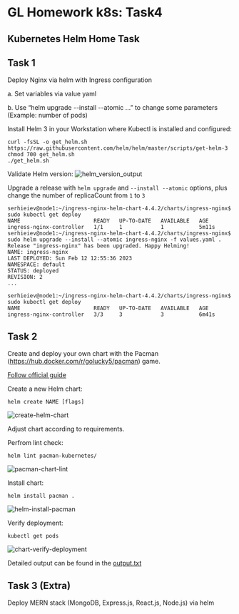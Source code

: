 # GL Homework k8s: Task4

## Kubernetes Helm Home Task

## Task 1
Deploy Nginx via helm with Ingress configuration

a. Set variables via value yaml

b. Use “helm upgrade --install --atomic ...” to change some parameters (Example: number of pods)

Install Helm 3 in your Workstation where Kubectl is installed and configured:
````
curl -fsSL -o get_helm.sh https://raw.githubusercontent.com/helm/helm/master/scripts/get-helm-3
chmod 700 get_helm.sh
./get_helm.sh
````

Validate Helm version:
![helm_version_output](https://user-images.githubusercontent.com/12089303/218286852-3f9adc6c-5830-46d8-90a2-743cd3a917b8.png)

Upgrade a release with `helm upgrade` and `--install --atomic` options, plus change the number of replicaCount from `1` to `3`

```
serhieiev@node1:~/ingress-nginx-helm-chart-4.4.2/charts/ingress-nginx$ sudo kubectl get deploy
NAME                       READY   UP-TO-DATE   AVAILABLE   AGE
ingress-nginx-controller   1/1     1            1           5m11s
serhieiev@node1:~/ingress-nginx-helm-chart-4.4.2/charts/ingress-nginx$ sudo helm upgrade --install --atomic ingress-nginx -f values.yaml .
Release "ingress-nginx" has been upgraded. Happy Helming!
NAME: ingress-nginx
LAST DEPLOYED: Sun Feb 12 12:55:36 2023
NAMESPACE: default
STATUS: deployed
REVISION: 2
...

serhieiev@node1:~/ingress-nginx-helm-chart-4.4.2/charts/ingress-nginx$ sudo kubectl get deploy
NAME                       READY   UP-TO-DATE   AVAILABLE   AGE
ingress-nginx-controller   3/3     3            3           6m41s
```

## Task 2
Create and deploy your own chart with the Pacman (https://hub.docker.com/r/golucky5/pacman) game. 

[Follow official guide](https://helm.sh/docs/chart_template_guide/getting_started/)

Create a new Helm chart:
```
helm create NAME [flags]
```
![create-helm-chart](https://user-images.githubusercontent.com/12089303/218342616-90e2eee8-ce3a-4127-97bf-b8fb0922f8d3.png)

Adjust chart according to requirements.

Perfrom lint check:
```
helm lint pacman-kubernetes/
```
![pacman-chart-lint](https://user-images.githubusercontent.com/12089303/218342689-72b6c677-b976-408e-bc58-966133858845.png)

Install chart:
```
helm install pacman .
```
![helm-install-pacman](https://user-images.githubusercontent.com/12089303/218342791-f85c3a45-5bf5-4bc7-8af1-dbd377e37e4f.png)

Verify deployment:
```
kubectl get pods
```
![chart-verify-deployment](https://user-images.githubusercontent.com/12089303/218342877-8a1b7e2a-3ea6-47cd-8b8b-86e7d7a02f07.png)

Detailed output can be found in the [output.txt](https://github.com/serhieiev/gl-hw-k8s/blob/main/Task4/output.txt)

## Task 3 (Extra)
Deploy MERN stack (MongoDB, Express.js, React.js, Node.js) via helm
